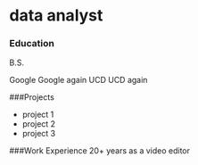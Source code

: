 # data analyst

### Education
B.S.

Google
Google again
UCD
UCD again

###Projects
- project 1
- project 2
- project 3

###Work Experience
20+ years as a video editor
